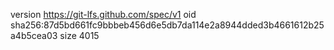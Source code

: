 version https://git-lfs.github.com/spec/v1
oid sha256:87d5bd661fc9bbbeb456d6e5db7da114e2a8944dded3b4661612b25a4b5cea03
size 4015
